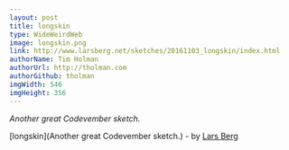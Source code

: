 ```yaml
---
layout: post
title: longskin
type: WideWeirdWeb
image: longskin.png
link: http://www.larsberg.net/sketches/20161103_longskin/index.html
authorName: Tim Holman
authorUrl: http://tholman.com
authorGithub: tholman
imgWidth: 546
imgHeight: 356
---
```


_Another great Codevember sketch._

[longskin](Another great Codevember sketch.) - by [Lars Berg](http://www.larsberg.net/)
